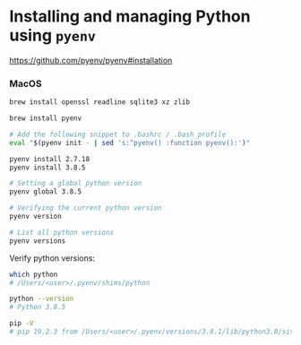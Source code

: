 # Installing and managing Python using `pyenv`

https://github.com/pyenv/pyenv#installation

### MacOS

```bash
brew install openssl readline sqlite3 xz zlib

brew install pyenv

# Add the following snippet to .bashrc / .bash_profile
eval "$(pyenv init - | sed 's:^pyenv() :function pyenv():')"
```


```bash
pyenv install 2.7.18
pyenv install 3.8.5

# Setting a global python version
pyenv global 3.8.5

# Verifying the current python version
pyenv version

# List all python versions
pyenv versions
```

Verify python versions:
```bash
which python
# /Users/<user>/.pyenv/shims/python

python --version
# Python 3.8.5

pip -V
# pip 19.2.3 from /Users/<user>/.pyenv/versions/3.8.1/lib/python3.8/site-packages/pip (python 3.8)
```

